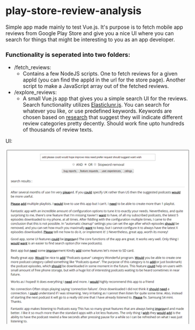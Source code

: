 # play-store-review-analysis

Simple app made mainly to test Vue.js. It's purpose is to fetch mobile 
app reviews from Google Play Store and give you a nice UI where you can
search for things that might be interesting to you as an app developer.

### Functionality is seperated into two folders:
* /fetch_reviews:
    * Contains a few NodeJS scripts. One to fetch reviews for a given appId (you can find the appId in the url for the store page).
      Another script to make a JavaScript array out of the fetched reviews.
* /explore_reviews:
    * A small Vue.js app that gives you a simple search UI for the reviews. Search functionality utilizes [Elasticlunr.js](https://github.com/weixsong/elasticlunr.js).
      You can search for whatever you like, or use predefined keywords. Keywords are chosen based on 
      [research](http://link.springer.com/article/10.1007/s00766-016-0251-9 "On the automatic classification of app reviews") that suggest they will indicate different review categories pretty decently. Should work fine upto hundreds of thousands of review texts.
      
      
UI:

![](https://raw.githubusercontent.com/piittis/play-store-review-analysis/master/ui-pic.PNG)

